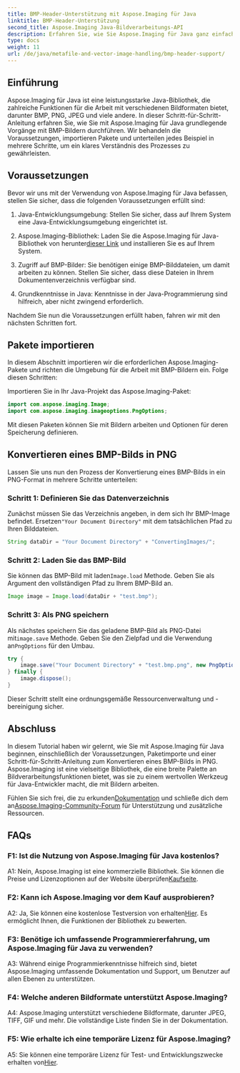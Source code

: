 ```yaml
---
title: BMP-Header-Unterstützung mit Aspose.Imaging für Java
linktitle: BMP-Header-Unterstützung
second_title: Aspose.Imaging Java-Bildverarbeitungs-API
description: Erfahren Sie, wie Sie Aspose.Imaging für Java ganz einfach zum BMP-Header verwenden. Importieren Sie Pakete, laden Sie Bilder und speichern Sie sie Schritt für Schritt in verschiedenen Formaten.
type: docs
weight: 11
url: /de/java/metafile-and-vector-image-handling/bmp-header-support/
---
```

## Einführung

Aspose.Imaging für Java ist eine leistungsstarke Java-Bibliothek, die zahlreiche Funktionen für die Arbeit mit verschiedenen Bildformaten bietet, darunter BMP, PNG, JPEG und viele andere. In dieser Schritt-für-Schritt-Anleitung erfahren Sie, wie Sie mit Aspose.Imaging für Java grundlegende Vorgänge mit BMP-Bildern durchführen. Wir behandeln die Voraussetzungen, importieren Pakete und unterteilen jedes Beispiel in mehrere Schritte, um ein klares Verständnis des Prozesses zu gewährleisten.

## Voraussetzungen

Bevor wir uns mit der Verwendung von Aspose.Imaging für Java befassen, stellen Sie sicher, dass die folgenden Voraussetzungen erfüllt sind:

1. Java-Entwicklungsumgebung: Stellen Sie sicher, dass auf Ihrem System eine Java-Entwicklungsumgebung eingerichtet ist.

2.  Aspose.Imaging-Bibliothek: Laden Sie die Aspose.Imaging für Java-Bibliothek von herunter[dieser Link](https://releases.aspose.com/imaging/java/) und installieren Sie es auf Ihrem System.

3. Zugriff auf BMP-Bilder: Sie benötigen einige BMP-Bilddateien, um damit arbeiten zu können. Stellen Sie sicher, dass diese Dateien in Ihrem Dokumentenverzeichnis verfügbar sind.

4. Grundkenntnisse in Java: Kenntnisse in der Java-Programmierung sind hilfreich, aber nicht zwingend erforderlich.

Nachdem Sie nun die Voraussetzungen erfüllt haben, fahren wir mit den nächsten Schritten fort.

## Pakete importieren

In diesem Abschnitt importieren wir die erforderlichen Aspose.Imaging-Pakete und richten die Umgebung für die Arbeit mit BMP-Bildern ein. Folge diesen Schritten:

Importieren Sie in Ihr Java-Projekt das Aspose.Imaging-Paket:

```java
import com.aspose.imaging.Image;
import com.aspose.imaging.imageoptions.PngOptions;
```

Mit diesen Paketen können Sie mit Bildern arbeiten und Optionen für deren Speicherung definieren.

## Konvertieren eines BMP-Bilds in PNG

Lassen Sie uns nun den Prozess der Konvertierung eines BMP-Bilds in ein PNG-Format in mehrere Schritte unterteilen:

### Schritt 1: Definieren Sie das Datenverzeichnis

 Zunächst müssen Sie das Verzeichnis angeben, in dem sich Ihr BMP-Image befindet. Ersetzen`"Your Document Directory"` mit dem tatsächlichen Pfad zu Ihren Bilddateien.

```java
String dataDir = "Your Document Directory" + "ConvertingImages/";
```

### Schritt 2: Laden Sie das BMP-Bild

Sie können das BMP-Bild mit laden`Image.load` Methode. Geben Sie als Argument den vollständigen Pfad zu Ihrem BMP-Bild an.

```java
Image image = Image.load(dataDir + "test.bmp");
```

### Schritt 3: Als PNG speichern

 Als nächstes speichern Sie das geladene BMP-Bild als PNG-Datei mit`image.save` Methode. Geben Sie den Zielpfad und die Verwendung an`PngOptions` für den Umbau.

```java
try {
    image.save("Your Document Directory" + "test.bmp.png", new PngOptions());
} finally {
    image.dispose();
}
```

Dieser Schritt stellt eine ordnungsgemäße Ressourcenverwaltung und -bereinigung sicher.

## Abschluss

In diesem Tutorial haben wir gelernt, wie Sie mit Aspose.Imaging für Java beginnen, einschließlich der Voraussetzungen, Paketimporte und einer Schritt-für-Schritt-Anleitung zum Konvertieren eines BMP-Bilds in PNG. Aspose.Imaging ist eine vielseitige Bibliothek, die eine breite Palette an Bildverarbeitungsfunktionen bietet, was sie zu einem wertvollen Werkzeug für Java-Entwickler macht, die mit Bildern arbeiten.

 Fühlen Sie sich frei, die zu erkunden[Dokumentation](https://reference.aspose.com/imaging/java/) und schließe dich dem an[Aspose.Imaging-Community-Forum](https://forum.aspose.com/) für Unterstützung und zusätzliche Ressourcen.

## FAQs

### F1: Ist die Nutzung von Aspose.Imaging für Java kostenlos?

 A1: Nein, Aspose.Imaging ist eine kommerzielle Bibliothek. Sie können die Preise und Lizenzoptionen auf der Website überprüfen[Kaufseite](https://purchase.aspose.com/buy).

### F2: Kann ich Aspose.Imaging vor dem Kauf ausprobieren?

A2: Ja, Sie können eine kostenlose Testversion von erhalten[Hier](https://releases.aspose.com/). Es ermöglicht Ihnen, die Funktionen der Bibliothek zu bewerten.

### F3: Benötige ich umfassende Programmiererfahrung, um Aspose.Imaging für Java zu verwenden?

A3: Während einige Programmierkenntnisse hilfreich sind, bietet Aspose.Imaging umfassende Dokumentation und Support, um Benutzer auf allen Ebenen zu unterstützen.

### F4: Welche anderen Bildformate unterstützt Aspose.Imaging?

A4: Aspose.Imaging unterstützt verschiedene Bildformate, darunter JPEG, TIFF, GIF und mehr. Die vollständige Liste finden Sie in der Dokumentation.

### F5: Wie erhalte ich eine temporäre Lizenz für Aspose.Imaging?

 A5: Sie können eine temporäre Lizenz für Test- und Entwicklungszwecke erhalten von[Hier](https://purchase.aspose.com/temporary-license/).
